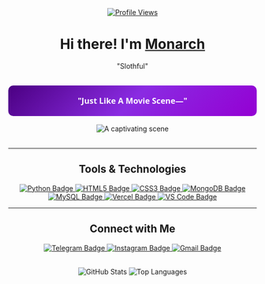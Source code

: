 <div align="center">
    <a href="https://github.com/NotMonarch">
        <img src="https://komarev.com/ghpvc/?username=NotMonarch&label=Profile%20Views&color=0e76a8&style=flat" alt="Profile Views">
    </a>
</div>

<div align="center">
    <h1>
        Hi there! I'm <a href="https://github.com/NotMonarch">Monarch</a>
    </h1>
</div>

<div align="center">
    <p>
        "Slothful"
    </p>
</div>

<br>

<div align="center">
    <div style="background: linear-gradient(135deg, #4b0082, #8a2be2, #9400d3); padding: 20px; border-radius: 10px; max-width: 600px; margin: 0 auto; color: white;">
        <h3 style="margin: 0; font-family: 'Segoe UI', Tahoma, Geneva, Verdana, sans-serif;">"Just Like A Movie Scene—"</h3>
    </div>
</div>

<br>

<div align="center">
    <img src="https://files.catbox.moe/xfixop.jpg" alt="A captivating scene">
</div>

<br>



---

<div align="center">
    <h2>Tools & Technologies</h2>
    <div style="margin-top: 10px;">
        <a href="https://www.python.org/" target="_blank">
            <img src="https://img.shields.io/badge/Python-3776AB?style=for-the-badge&logo=python&logoColor=white" alt="Python Badge">
        </a>
        <a href="https://www.w3schools.com/html/" target="_blank">
            <img src="https://img.shields.io/badge/HTML5-E34F26?style=for-the-badge&logo=html5&logoColor=white" alt="HTML5 Badge">
        </a>
        <a href="https://www.w3schools.com/css/" target="_blank">
            <img src="https://img.shields.io/badge/CSS3-1572B6?style=for-the-badge&logo=css3&logoColor=white" alt="CSS3 Badge">
        </a>
        <a href="https://www.mongodb.com/" target="_blank">
            <img src="https://img.shields.io/badge/MongoDB-47A248?style=for-the-badge&logo=mongodb&logoColor=white" alt="MongoDB Badge">
        </a>
        <a href="https://www.mysql.com/" target="_blank">
            <img src="https://img.shields.io/badge/MySQL-4479A1?style=for-the-badge&logo=mysql&logoColor=white" alt="MySQL Badge">
        </a>
        <a href="https://vercel.com/" target="_blank">
            <img src="https://img.shields.io/badge/Vercel-000000?style=for-the-badge&logo=vercel&logoColor=white" alt="Vercel Badge">
        </a>
        <a href="https://code.visualstudio.com/" target="_blank">
            <img src="https://img.shields.io/badge/VS%20Code-007ACC?style=for-the-badge&logo=visual-studio-code&logoColor=white" alt="VS Code Badge">
        </a>
    </div>
</div>

---

<div align="center">
    <h2>Connect with Me</h2>
    <div style="margin-top: 10px;">
        <a href="https://t.me/MonarchSama" target="_blank">
            <img src="https://img.shields.io/badge/Telegram-26A5E4?style=for-the-badge&logo=telegram&logoColor=white" alt="Telegram Badge">
        </a>
        <a href="https://www.instagram.com/Lyxnine" target="_blank">
            <img src="https://img.shields.io/badge/Instagram-E4405F?style=for-the-badge&logo=instagram&logoColor=white" alt="Instagram Badge">
        </a>
        <a href="mailto:kajlaishant03@gmail.com" target="_blank">
            <img src="https://img.shields.io/badge/Gmail-D14836?style=for-the-badge&logo=gmail&logoColor=white" alt="Gmail Badge">
        </a>
    </div>
</div>

<br>

<p align="center">
    <img src="https://github-readme-stats.vercel.app/api?username=NotMonarch&show_icons=true&theme=gotham&hide_border=true&rank_icon=github" alt="GitHub Stats">
    <img src="https://github-readme-stats.vercel.app/api/top-langs/?username=NotMonarch&layout=compact&theme=gotham&hide_border=true" alt="Top Languages">
</p>
